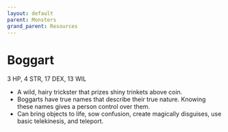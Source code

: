 ```yaml
---
layout: default
parent: Monsters
grand_parent: Resources
---
```


# Boggart

3 HP, 4 STR, 17 DEX, 13 WIL

- A wild, hairy trickster that prizes shiny trinkets above coin.
- Boggarts have true names that describe their true nature. Knowing these names gives a person control over them.
- Can bring objects to life,  sow confusion, create magically disguises, use basic telekinesis, and teleport.